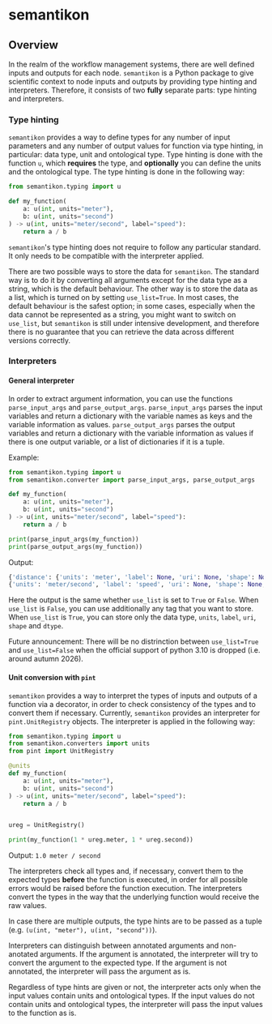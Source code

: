 # semantikon

## Overview

In the realm of the workflow management systems, there are well defined inputs and outputs for each node. `semantikon` is a Python package to give scientific context to node inputs and outputs by providing type hinting and interpreters. Therefore, it consists of two **fully** separate parts: type hinting and interpreters.

### **Type hinting**

`semantikon` provides a way to define types for any number of input parameters and any number of output values for function via type hinting, in particular: data type, unit and ontological type. Type hinting is done with the function `u`, which **requires** the type, and **optionally** you can define the units and the ontological type. The type hinting is done in the following way:

```python
from semantikon.typing import u

def my_function(
    a: u(int, units="meter"),
    b: u(int, units="second")
) -> u(int, units="meter/second", label="speed"):
    return a / b
```

`semantikon`'s type hinting does not require to follow any particular standard. It only needs to be compatible with the interpreter applied.

There are two possible ways to store the data for `semantikon`. The standard way is to do it by converting all arguments except for the data type as a string, which is the default behaviour. The other way is to store the data as a list, which is turned on by setting `use_list=True`. In most cases, the default behaviour is the safest option; in some cases, especially when the data cannot be represented as a string, you might want to switch on `use_list`, but `semantikon` is still under intensive development, and therefore there is no guarantee that you can retrieve the data across different versions correctly.


### **Interpreters**

#### General interpreter

In order to extract argument information, you can use the functions `parse_input_args` and `parse_output_args`. `parse_input_args` parses the input variables and return a dictionary with the variable names as keys and the variable information as values. `parse_output_args` parses the output variables and return a dictionary with the variable information as values if there is one output variable, or a list of dictionaries if it is a tuple.

Example:

```python
from semantikon.typing import u
from semantikon.converter import parse_input_args, parse_output_args

def my_function(
    a: u(int, units="meter"),
    b: u(int, units="second")
) -> u(int, units="meter/second", label="speed"):
    return a / b

print(parse_input_args(my_function))
print(parse_output_args(my_function))
```

Output:

```python
{'distance': {'units': 'meter', 'label': None, 'uri': None, 'shape': None, 'dtype': <class 'float'>}, 'time': {'units': 'second', 'label': None, 'uri': None, 'shape': None, 'dtype': <class 'float'>}}
{'units': 'meter/second', 'label': 'speed', 'uri': None, 'shape': None, 'dtype': <class 'float'>}
```

Here the output is the same whether `use_list` is set to `True` or `False`. When `use_list` is `False`, you can use additionally any tag that you want to store. When `use_list` is `True`, you can store only the data type, `units`, `label`, `uri`, `shape` and `dtype`.

Future announcement: There will be no distrinction between `use_list=True` and `use_list=False` when the official support of python 3.10 is dropped (i.e. around autumn 2026).

#### Unit conversion with `pint`

`semantikon` provides a way to interpret the types of inputs and outputs of a function via a decorator, in order to check consistency of the types and to convert them if necessary. Currently, `semantikon` provides an interpreter for `pint.UnitRegistry` objects. The interpreter is applied in the following way:

```python
from semantikon.typing import u
from semantikon.converters import units
from pint import UnitRegistry

@units
def my_function(
    a: u(int, units="meter"),
    b: u(int, units="second")
) -> u(int, units="meter/second", label="speed"):
    return a / b


ureg = UnitRegistry()

print(my_function(1 * ureg.meter, 1 * ureg.second))
```

Output: `1.0 meter / second`


The interpreters check all types and, if necessary, convert them to the expected types **before** the function is executed, in order for all possible errors would be raised before the function execution. The interpreters convert the types in the way that the underlying function would receive the raw values.

In case there are multiple outputs, the type hints are to be passed as a tuple (e.g. `(u(int, "meter"), u(int, "second"))`).

Interpreters can distinguish between annotated arguments and non-anotated arguments. If the argument is annotated, the interpreter will try to convert the argument to the expected type. If the argument is not annotated, the interpreter will pass the argument as is.

Regardless of type hints are given or not, the interpreter acts only when the input values contain units and ontological types. If the input values do not contain units and ontological types, the interpreter will pass the input values to the function as is.


